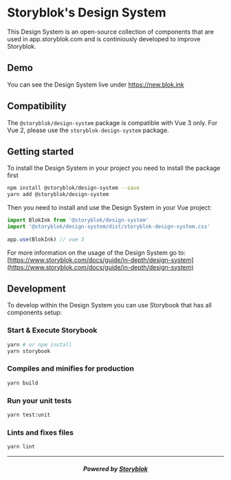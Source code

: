 # Storyblok's Design System

This Design System is an open-source collection of components that are used in app.storyblok.com and is continiously developed to improve Storyblok.

## Demo

You can see the Design System live under <https://new.blok.ink>

## Compatibility 
The `@storyblok/design-system` package is compatible with Vue 3 only. For Vue 2, please use the `storyblok-design-system` package.

## Getting started

To install the Design System in your project you need to install the package first

```sh
npm install @storyblok/design-system --save
yarn add @storyblok/design-system
```

Then you need to install and use the Design System in your Vue project:

```js
import BlokInk from '@storyblok/design-system'
import '@storyblok/design-system/dist/storyblok-design-system.css'
 
app.use(BlokInk) // vue 3
```

For more information on the usage of the Design System go to:
[https://www.storyblok.com/docs/guide/in-depth/design-system](https://www.storyblok.com/docs/guide/in-depth/design-system)

## Development

To develop within the Design System you can use Storybook that has all components setup:
### Start & Execute Storybook
```sh
yarn # or npm install
yarn storybook
```

### Compiles and minifies for production
```sh
yarn build
```

### Run your unit tests
```sh
yarn test:unit
```

### Lints and fixes files
```sh
yarn lint
```


---

<p align="center">
  <h5 align="center">Powered by <a href="https://www.storyblok.com/" title="link to the Storyblok website">Storyblok</a></h5>
</p>
